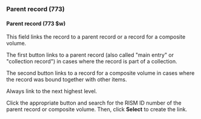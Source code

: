### Parent record (773)

#### Parent record (773 $w)  

This field links the record to a parent record or a record for a composite volume.

The first button links to a parent record (also called "main entry" or "collection record") in cases where the record is
part of a collection.

The second button links to a record for a composite volume in cases where the record was bound together with other
items.

Always link to the next highest level.

Click the appropriate button and search for the RISM ID number of the parent record or composite volume. Then, click **Select** to create the link.
